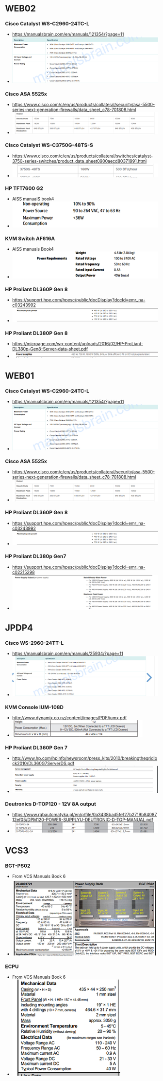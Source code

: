 # WEB02
### Cisco Catalyst WS-C2960-24TC-L
- https://manualsbrain.com/en/manuals/121354/?page=11
- ![](attachment/e364ac585555cc7a1828d1533c16d716.png)

### Cisco ASA 5525x
- https://www.cisco.com/c/en/us/products/collateral/security/asa-5500-series-next-generation-firewalls/data_sheet_c78-701808.html
- ![](attachment/4161a6f5f9a38810a5f9adb6b079119f.png)

### Cisco Catalyst WS-C3750G-48TS-S
- https://www.cisco.com/c/en/us/products/collateral/switches/catalyst-3750-series-switches/product_data_sheet0900aecd80371991.html
- ![](attachment/defb19d50f3aa142b906925eb2d044c7.png)


### HP TFT7600 G2 
- AISS manualS book4
- ![](attachment/b345517693ba6df0d241672d90e4968f.png)

### KVM Switch AF616A
- AISS manuals Book4
- ![](attachment/b8fa882cfd8893675737daebf56fcb5a.png)

### HP Proliant DL360P Gen 8
- https://support.hpe.com/hpesc/public/docDisplay?docId=emr_na-c03243992
- ![](attachment/cadfb5954f24561622bd0f61ed18d77e.png)

### HP Proliant DL380P Gen 8
- https://microage.com/wp-content/uploads/2016/02/HP-ProLiant-DL380p-Gen8-Server-data-sheet.pdf
- ![](attachment/fb3fa4f3b2b27a7f94a088c965ff072d.png)



# WEB01
### Cisco Catalyst WS-C2960-24TC-L
- https://manualsbrain.com/en/manuals/121354/?page=11
- ![](attachment/e364ac585555cc7a1828d1533c16d716.png)

### Cisco ASA 5525x
- https://www.cisco.com/c/en/us/products/collateral/security/asa-5500-series-next-generation-firewalls/data_sheet_c78-701808.html
- ![](attachment/4161a6f5f9a38810a5f9adb6b079119f.png)

### HP Proliant DL360P Gen 8
- https://support.hpe.com/hpesc/public/docDisplay?docId=emr_na-c03243992
- ![](attachment/cadfb5954f24561622bd0f61ed18d77e.png)


### HP Proliant DL380p Gen7
- https://support.hpe.com/hpesc/public/docDisplay?docId=emr_na-c02215298
- ![](attachment/f8d95274ac03b3eb34f695dfa857ac9a.png)


# JPDP4

### Cisco WS-2960-24TT-L
- https://manualsbrain.com/en/manuals/25934/?page=11
- ![](attachment/3493c38201bf4e8856ec408bfcb07afb.png)


### KVM Console IUM-108D
- http://www.dynamix.co.nz/content/images/PDF/iumx.pdf
- ![](attachment/dd16feb513ff6d1ceb5c7c5b486bbf5e.png)

### HP Proliant DL360P Gen 7
- http://www.hp.com/hpinfo/newsroom/press_kits/2010/breakingthegridlock2010/DL360G7ServerDS.pdf
- ![](attachment/0613f4e44b9b53084304932a80ed309c.png)


### Deutronics D-TOP120 - 12V 8A output
- https://www.rgbautomatyka.pl/en/p/file/0a3438bad5fe127b2719b8408712ef05/DPM120-POWER-SUPPLYU-DEUTRONIC-D-TOP-MANUAL.pdf
- ![](attachment/5e895c48f6486941d008652978e9c981.png)


# VCS3
### BGT-PS02
- From VCS Manuals Book 6
- ![](attachment/ce719de4bc825f01b9a30c9d994bc63d.png)

### ECPU 
- From VCS Manuals Book 6
- ![](attachment/6b432702adad8499609767797827897a.png)